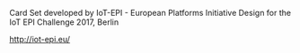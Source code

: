Card Set developed by IoT-EPI - European Platforms Initiative
Design for the IoT EPI Challenge 2017, Berlin

http://iot-epi.eu/